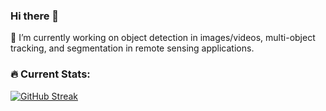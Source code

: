 ### Hi there 👋
🔭 I’m currently working on object detection in images/videos, multi-object tracking, and segmentation in remote sensing applications.
<!--- 🔭 I’m currently working on object detection in images/videos, multi-object tracking, and segmentation in remote sensing applications. -->
<!-- - 👯 I’m looking to collaborate on deep learning based object detection in aerial sequences. -->
### :fire: Current Stats:
[![GitHub Streak](http://github-readme-streak-stats.herokuapp.com?user=hlmhlr&theme=dark&background=000000)](https://git.io/streak-stats)

<!--
**hlmhlr/hlmhlr** is a ✨ _special_ ✨ repository because its `README.md` (this file) appears on your GitHub profile.

Here are some ideas to get you started:

### 🔭 I’m currently working on object detection in images/videos, multi-object tracking, and segmentation in remote sensing applications.
#- 🌱 I’m currently learning ...
- 👯 I’m looking to collaborate on deep learning based object detection in aerial sequences.
- 🤔 I’m looking for help with ...
- 💬 Ask me about ...
- 📫 How to reach me: ...
- 😄 Pronouns: ...
- ⚡ Fun fact: ...
-->
